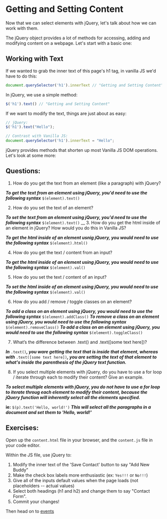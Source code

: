 # Getting and Setting Content

Now that we can select elements with jQuery, let's talk about how we can work with them.

The jQuery object provides a lot of methods for accessing, adding and modifying content on a webpage. Let's start with a basic one:

## Working with Text

If we wanted to grab the inner text of this page's h1 tag, in vanilla JS we'd have to do this:

```JavaScript
document.querySelector('h1').innerText // "Getting and Setting Content"
```

In jQuery, we use a simple method:

```JavaScript
$('h1').text() // "Getting and Setting Content"
```

If we want to modify the text, things are just about as easy:

```JavaScript
// jQuery:
$('h1').text("Hello");

// Contrast with Vanilla JS:
document.querySelector('h1').innerText = "Hello";
```

jQuery provides methods that shorten up most Vanilla JS DOM operations. Let's look at some more:

## Questions:
1. How do you get the text from an element (like a paragraph) with jQuery?

**_To get the text from an element using jQuery, you'd need to use the following syntax_** `$(element).text()`

2. How do you set the text of an element?

**_To set the text from an element using jQuery, you'd need to use the following syntax_** `$(element).text()`
__
3. How do you get the html inside of an element in jQuery? How would you do this in Vanilla JS?

**_To get the html inside of an element usnig jQuery, you would need to use the following syntax_** `$(element).html()` 

4. How do you get the text / content from an input?

**_To get the html inside of an element using jQuery, you would need to use the following syntax_** `$(element).val()`

5. How do you set the text / content of an input?

**_To set the html inside of an element using jQuery, you would need to use the following syntax_** `$(element).val()`

6. How do you add / remove / toggle classes on an element?

**_To add a class on an element using jQuery, you would need to use the following syntax_** `$(element).addClass()`
**_To remove a class on an element using jQuery, you would need to use the following syntax_** `$(element).removeClass()`
**_To add a class on an element using jQuery, you would need to use the following syntax_** `$(element).toggleClass()`

7. What’s the difference between .text() and .text([some text here])?

**_In_** `.text()`**_, you ware getting the text that is inside that element, whereas with_** `.text([some text here])`**_, you are setting the text of that element to what's inside the parenthesis of the jQuery text function._**

8. If you select multiple elements with jQuery, do you have to use a for loop / iterate through each to modify their content? Give an example.

**_To select multiple elements with jQuery, you do not have to use a for loop to iterate throug each element to modify their content, because the jQuery function will inherently select all the elements specified._** 

**ie:** `$(p).text('Hello, world!')` **_This will select all the paragraphs in a document and set them to 'Hello, world!'_**

## Exercises:
Open up the `content.html` file in your browser, and the `content.js` file in your code editor.

Within the JS file, use jQuery to:
1. Modify the inner text of the 'Save Contact' button to say "Add New Buddy"
2. Make the check box labels more enthusiastic (ex: `Yes!!!` or `No!!!`)
3. Give all of the inputs default values when the page loads (not placeholders -- actual values)
4. Select both headings (h1 and h2) and change them to say "Contact Form".
5. Commit your changes!

Then head on to [events](../part-3-events)
